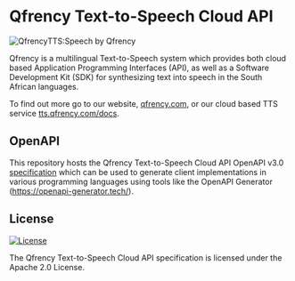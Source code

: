 # Qfrency Text-to-Speech Cloud API

![QfrencyTTS:Speech by Qfrency](https://img.shields.io/badge/QfrencyTTS-Speech%20by%20Qfrency-brightgreen "QfrencyTTS: Speech by Qfrency")

Qfrency is a multilingual Text-to-Speech system which provides both cloud
based Application Programming Interfaces (API), as well as a Software
Development Kit (SDK) for synthesizing text into speech in the South African
languages.

To find out more go to our website, [qfrency.com](https://www.qfrency.com), or
our cloud based TTS service
[tts.qfrency.com/docs](https://tts.qfrency.com/docs).

## OpenAPI

This repository hosts the Qfrency Text-to-Speech Cloud API OpenAPI v3.0
[specification](../blob/master/openapi.yaml) which can be used to generate
client implementations in various programming languages using tools like the
OpenAPI Generator (https://openapi-generator.tech/).

## License
 [![License](https://img.shields.io/badge/License-Apache%202.0-blue.svg)](https://opensource.org/licenses/Apache-2.0)

The Qfrency Text-to-Speech Cloud API specification is licensed under the
Apache 2.0 License.
